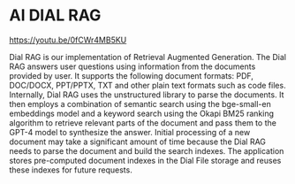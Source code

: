 # AI DIAL RAG

https://youtu.be/0fCWr4MB5KU

Dial RAG is our implementation of Retrieval Augmented Generation. The Dial RAG answers user questions using information from the documents provided by user. It supports the following document formats: PDF, DOC/DOCX, PPT/PPTX, TXT and other plain text formats such as code files. Internally, Dial RAG uses the unstructured library to parse the documents. It then employs a combination of semantic search using the bge-small-en embeddings model and a keyword search using the Okapi BM25 ranking algorithm to retrieve relevant parts of the document and pass them to the GPT-4 model to synthesize the answer. Initial processing of a new document may take a significant amount of time because the Dial RAG needs to parse the document and build the search indexes. The application stores pre-computed document indexes in the Dial File storage and reuses these indexes for future requests.
